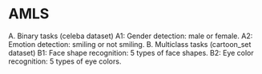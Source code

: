# AMLS
A. Binary tasks (celeba dataset)
A1: Gender detection: male or female.
A2: Emotion detection: smiling or not smiling.
B. Multiclass tasks (cartoon_set dataset)
B1: Face shape recognition: 5 types of face shapes.
B2: Eye color recognition: 5 types of eye colors.
